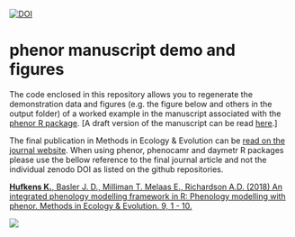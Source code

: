 
[![DOI](https://zenodo.org/badge/108000940.svg)](https://zenodo.org/badge/latestdoi/108000940)

# phenor manuscript demo and figures

The code enclosed in this repository allows you to regenerate the demonstration data and figures (e.g. the figure below and others in the output folder) of a worked example in the manuscript associated with the [phenor R package](https://github.com/khufkens/phenor). [A draft version of the manuscript can be read [here](https://khufkens.github.io/phenor_manuscript/).]

The final publication in Methods in Ecology & Evolution can be [read on the journal website](onlinelibrary.wiley.com/doi/10.1111/2041-210X.12970/abstract?campaign=wolacceptedarticle). When using phenor, phenocamr and daymetr R packages please use the bellow reference to the final journal article and not the individual zenodo DOI as listed on the github repositories.

[**Hufkens K.**, Basler J. D., Milliman T. Melaas E., Richardson A.D. (2018) An integrated phenology modelling framework in R: Phenology modelling with phenor. Methods in Ecology & Evolution. 9,  1 - 10.](https://besjournals.onlinelibrary.wiley.com/doi/full/10.1111/2041-210X.12970)

![](https://raw.githubusercontent.com/khufkens/phenor_manuscript/master/output/Figure_5_spatial_runs.png)
